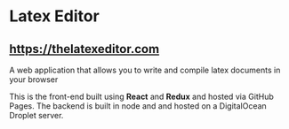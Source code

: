 # Latex Editor

## https://thelatexeditor.com

A web application that allows you to write and compile latex documents in your browser

This is the front-end built using **React** and **Redux** and hosted via GitHub Pages. The backend is built in node and and hosted on a DigitalOcean Droplet server.
